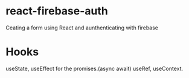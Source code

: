 # react-firebase-auth
Ceating a form using React and aunthenticating with firebase

# Hooks
useState,
useEffect for the promises.(async await)
useRef,
useContext.